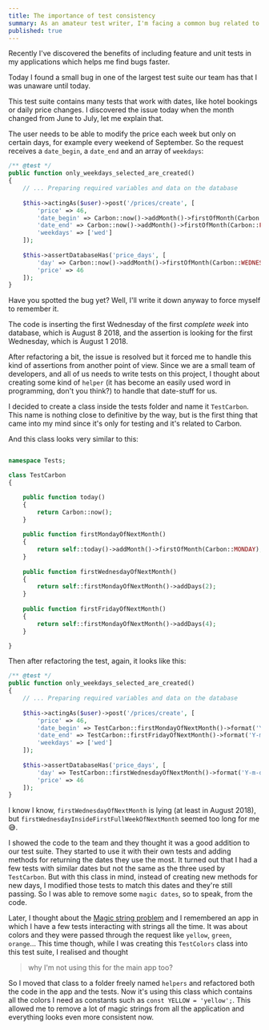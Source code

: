 ```yaml
---
title: The importance of test consistency
summary: As an amateur test writer, I'm facing a common bug related to dates.
published: true
---
```

Recently I've discovered the benefits of including feature and unit tests in my applications which helps me find bugs faster.

Today I found a small bug in one of the largest test suite our team has that I was unaware until today.

This test suite contains many tests that work with dates, like hotel bookings or daily price changes. I discovered the 
issue today when the month changed from June to July, let me explain that.

The user needs to be able to modify the price each week but only on certain days, for example every weekend of September. 
So the request receives a `date_begin`, a `date_end` and an array of `weekdays`:

```php
/** @test */
public function only_weekdays_selected_are_created()
{
    // ... Preparing required variables and data on the database
    
    $this->actingAs($user)->post('/prices/create', [
        'price' => 46,
        'date_begin' => Carbon::now()->addMonth()->firstOfMonth(Carbon::MONDAY)->format('Y-m-d'),
        'date_end' => Carbon::now()->addMonth()->firstOfMonth(Carbon::FRIDAY)->format('Y-m-d'),
        'weekdays' => ['wed']
    ]);
    
    $this->assertDatabaseHas('price_days', [
        'day' => Carbon::now()->addMonth()->firstOfMonth(Carbon::WEDNESDAY)->format('Y-m-d'),
        'price' => 46
    ]);
}
```

Have you spotted the bug yet? Well, I'll write it down anyway to force myself to remember it.

The code is inserting the first Wednesday of the first *complete week* into database, which is August 8 2018, and the 
assertion is looking for the first Wednesday, which is August 1 2018. 

After refactoring a bit, the issue is resolved but it forced me to handle this kind of assertions from another point of 
view. Since we are a small team of developers, and all of us needs to write tests on this project, I thought about creating 
some kind of `helper` (it has become an easily used word in programming, don't you think?) to handle that date-stuff for us.

I decided to create a class inside the tests folder and name it `TestCarbon`. This name is nothing close to definitive 
by the way, but is the first thing that came into my mind since it's only for testing and it's related to Carbon.

And this class looks very similar to this:

```php

namespace Tests;

class TestCarbon
{

	public function today()
	{
	    return Carbon::now();
	}
	
	public function firstMondayOfNextMonth()
	{
		return self::today()->addMonth()->firstOfMonth(Carbon::MONDAY);
	}
	
	public function firstWednesdayOfNextMonth()
	{
		return self::firstMondayOfNextMonth()->addDays(2);
	}
	
	public function firstFridayOfNextMonth()
	{
		return self::firstMondayOfNextMonth()->addDays(4);
	}

}
```

Then after refactoring the test, again, it looks like this:

```php
/** @test */
public function only_weekdays_selected_are_created()
{
    // ... Preparing required variables and data on the database
    
    $this->actingAs($user)->post('/prices/create', [
        'price' => 46,
        'date_begin' => TestCarbon::firstMondayOfNextMonth()->format('Y-m-d'),
        'date_end' => TestCarbon::firstFridayOfNextMonth()->format('Y-m-d'),
        'weekdays' => ['wed']
    ]);
    
    $this->assertDatabaseHas('price_days', [
        'day' => TestCarbon::firstWednesdayOfNextMonth()->format('Y-m-d'),
        'price' => 46
    ]);
}
```

I know I know, `firstWednesdayOfNextMonth` is lying (at least in August 2018), but `firstWednesdayInsideFirstFullWeekOfNextMonth` 
seemed too long for me 😅.

I showed the code to the team and they thought it was a good addition to our test suite. They started to use it with their
own tests and adding methods for returning the dates they use the most. It turned out that I had a few tests 
with similar dates but not the same as the three used by `TestCarbon`. But with this class in mind, instead of 
creating new methods for new days, I modified those tests to match this dates and they're still passing. So I was able
to remove some `magic dates`, so to speak, from the code.

Later, I thought about the [Magic string problem](https://en.wikipedia.org/wiki/Magic_string) and I remembered an app in 
which I have a few tests interacting with strings all the time. It was about colors and they were passed 
through the request like `yellow`, `green`, `orange`... This time though, while I was creating this `TestColors` class 
into this test suite, I realised and thought

> why I'm not using this for the main app too?

So I moved that class to a folder freely named `helpers` and refactored both the code in the app and the tests. Now it's 
using this class which contains all the colors I need as constants such as `const YELLOW = 'yellow';`. This allowed
me to remove a lot of magic strings from all the application and everything looks even more consistent now.